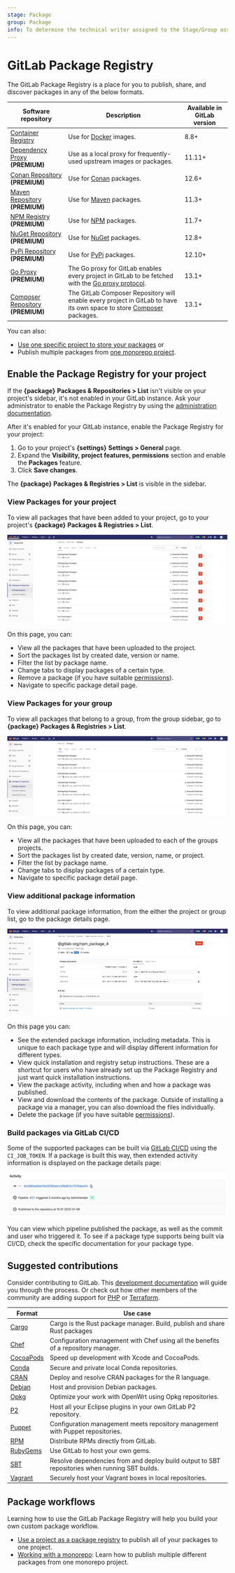 ```yaml
---
stage: Package
group: Package
info: To determine the technical writer assigned to the Stage/Group associated with this page, see https://about.gitlab.com/handbook/engineering/ux/technical-writing/#designated-technical-writers
---
```


# GitLab Package Registry

The GitLab Package Registry is a place for you to publish, share, and discover packages in any of the below formats.

| Software repository                                         | Description                                                           | Available in GitLab version |
|-------------------------------------------------------------|-----------------------------------------------------------------------|-----------------------------|
| [Container Registry](container_registry/index.md)           | Use for [Docker](https://www.docker.com/) images.                     | 8.8+                        |
| [Dependency Proxy](dependency_proxy/index.md) **(PREMIUM)** | Use as a local proxy for frequently-used upstream images or packages. | 11.11+                      |
| [Conan Repository](conan_repository/index.md) **(PREMIUM)** | Use for [Conan](https://conan.io/) packages.                          | 12.6+                       |
| [Maven Repository](maven_repository/index.md) **(PREMIUM)** | Use for [Maven](https://maven.apache.org/) packages.                  | 11.3+                       |
| [NPM Registry](npm_registry/index.md) **(PREMIUM)**         | Use for [NPM](https://www.npmjs.com/) packages.                       | 11.7+                       |
| [NuGet Repository](nuget_repository/index.md) **(PREMIUM)** | Use for [NuGet](https://www.nuget.org/) packages.                     | 12.8+                       |
| [PyPi Repository](pypi_repository/index.md) **(PREMIUM)**   | Use for [PyPi](https://pypi.org/) packages.                           | 12.10+                      |
| [Go Proxy](go_proxy/index.md) **(PREMIUM)** | The Go proxy for GitLab enables every project in GitLab to be fetched with the [Go proxy protocol](https://proxy.golang.org/). | 13.1+ |
| [Composer Repository](composer_repository/index.md) **(PREMIUM)**  | The GitLab Composer Repository will enable every project in GitLab to have its own space to store [Composer](https://getcomposer.org/) packages. | 13.1+ |

You can also:

- [Use one specific project to store your packages](./workflows/project_registry.md) or
- Publish multiple packages from [one monorepo project](./workflows/monorepo.md).

## Enable the Package Registry for your project

If the **{package}** **Packages & Repositories > List** isn't visible on your
project's sidebar, it's not enabled in your GitLab instance. Ask your
administrator to enable the Package Registry by using the [administration
documentation](../../administration/packages/index.md).

After it's enabled for your GitLab instance, enable the Package Registry for your
project:

1. Go to your project's **{settings}** **Settings > General** page.
1. Expand the **Visibility, project features, permissions** section and enable the
**Packages** feature.
1. Click **Save changes**.

The **{package}** **Packages & Registries > List** is visible in the sidebar.

### View Packages for your project

To view all packages that have been added to your project,
go to your project's **{package}** **Packages & Registries > List**.

![Project Packages list](img/project_packages_list_v13_0.png)

On this page, you can:

- View all the packages that have been uploaded to the project.
- Sort the packages list by created date, version or name.
- Filter the list by package name.
- Change tabs to display packages of a certain type.
- Remove a package (if you have suitable [permissions](../permissions.md)).
- Navigate to specific package detail page.

### View Packages for your group

To view all packages that belong to a group, from the group sidebar,
go to **{package}** **Packages & Registries > List**.

![Group Packages list](img/group_packages_list_v13_0.png)

On this page, you can:

- View all the packages that have been uploaded to each of the groups projects.
- Sort the packages list by created date, version, name, or project.
- Filter the list by package name.
- Change tabs to display packages of a certain type.
- Navigate to specific package detail page.

### View additional package information

To view additional package information, from the either the project or group list,
go to the package details page.

![Package detail](img/package_detail_v13_0.png)

On this page you can:

- See the extended package information, including metadata. This is unique to
each package type and will display different information for different types.
- View quick installation and registry setup instructions. These are a shortcut
for users who have already set up the Package Registry and just want quick
installation instructions.
- View the package activity, including when and how a package was published.
- View and download the contents of the package. Outside of installing a
package via a manager, you can also download the files individually.
- Delete the package (if you have suitable [permissions](../permissions.md)).

### Build packages via GitLab CI/CD

Some of the supported packages can be built via [GitLab CI/CD](./../../ci/README.md)
using the `CI_JOB_TOKEN`. If a package is built this way, then extended activity
information is displayed on the package details page:

![Package CI/CD activity](img/package_activity_v12_10.png)

You can view which pipeline published the package, as well as the commit and
user who triggered it. To see if a package type supports being built via CI/CD,
check the specific documentation for your package type.

## Suggested contributions

Consider contributing to GitLab. This [development documentation](../../development/packages.md) will
guide you through the process. Or check out how other members of the community
are adding support for [PHP](https://gitlab.com/gitlab-org/gitlab/-/merge_requests/17417) or [Terraform](https://gitlab.com/gitlab-org/gitlab/-/merge_requests/18834).

| Format | Use case |
| ------ | ------ |
| [Cargo](https://gitlab.com/gitlab-org/gitlab/-/issues/33060) | Cargo is the Rust package manager. Build, publish and share Rust packages  |
| [Chef](https://gitlab.com/gitlab-org/gitlab/-/issues/36889) | Configuration management with Chef using all the benefits of a repository manager. |
| [CocoaPods](https://gitlab.com/gitlab-org/gitlab/-/issues/36890) | Speed up development with Xcode and CocoaPods. |
| [Conda](https://gitlab.com/gitlab-org/gitlab/-/issues/36891) | Secure and private local Conda repositories. |
| [CRAN](https://gitlab.com/gitlab-org/gitlab/-/issues/36892) | Deploy and resolve CRAN packages for the R language. |
| [Debian](https://gitlab.com/gitlab-org/gitlab/-/issues/5835) | Host and provision Debian packages. |
| [Opkg](https://gitlab.com/gitlab-org/gitlab/-/issues/36894) | Optimize your work with OpenWrt using Opkg repositories. |
| [P2](https://gitlab.com/gitlab-org/gitlab/-/issues/36895) | Host all your Eclipse plugins in your own GitLab P2 repository. |
| [Puppet](https://gitlab.com/gitlab-org/gitlab/-/issues/36897) | Configuration management meets repository management with Puppet repositories. |
| [RPM](https://gitlab.com/gitlab-org/gitlab/-/issues/5932) | Distribute RPMs directly from GitLab. |
| [RubyGems](https://gitlab.com/gitlab-org/gitlab/-/issues/803) | Use GitLab to host your own gems. |
| [SBT](https://gitlab.com/gitlab-org/gitlab/-/issues/36898) | Resolve dependencies from and deploy build output to SBT repositories when running SBT builds. |
| [Vagrant](https://gitlab.com/gitlab-org/gitlab/-/issues/36899) | Securely host your Vagrant boxes in local repositories. |

## Package workflows

Learning how to use the GitLab Package Registry will help you build your own custom package workflow.

- [Use a project as a package registry](./workflows/project_registry.md) to publish all of your packages to one project.
- [Working with a monorepo](./workflows/monorepo.md): Learn how to publish multiple different packages from one monorepo project.

